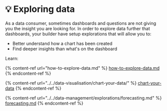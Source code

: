 # 💡 Exploring data

As a data consumer, sometimes dashboards and questions are not giving you the insight you are looking for. In order to explore data further that dashboards, your builder have setup explorations that will allow you to:

* Better understand how a chart has been created
* Find deeper insights than what's on the dashboard

Learn:

{% content-ref url="how-to-explore-data.md" %}
[how-to-explore-data.md](how-to-explore-data.md)
{% endcontent-ref %}

{% content-ref url="../../data-visualisation/chart-your-data/" %}
[chart-your-data](../../data-visualisation/chart-your-data/)
{% endcontent-ref %}

{% content-ref url="../../data-management/explorations/forecasting.md" %}
[forecasting.md](../../data-management/explorations/forecasting.md)
{% endcontent-ref %}
